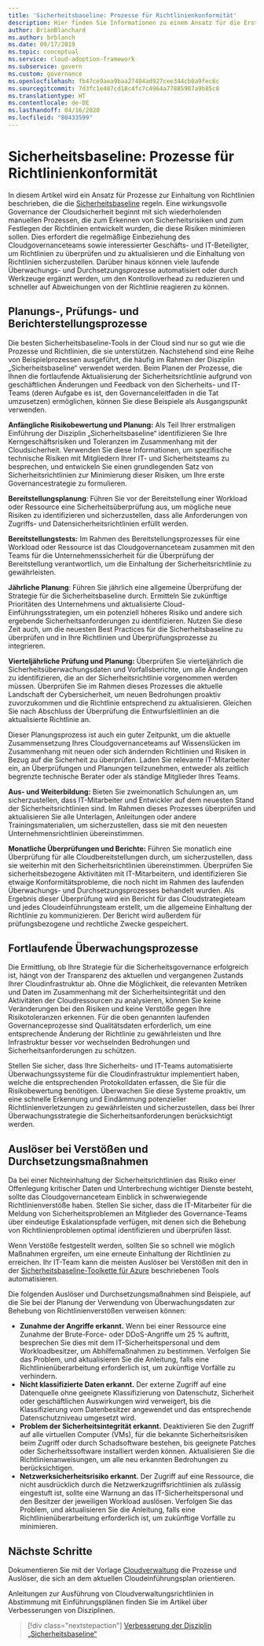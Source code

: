 ```yaml
---
title: 'Sicherheitsbaseline: Prozesse für Richtlinienkonformität'
description: Hier finden Sie Informationen zu einem Ansatz für die Erstellung von Prozessen, die eine Governancedisziplin vom Typ „Sicherheitsbaseline“ im Framework für die Cloudeinführung (Cloud Adoption Framework) für Azure unterstützen.
author: BrianBlanchard
ms.author: brblanch
ms.date: 09/17/2019
ms.topic: conceptual
ms.service: cloud-adoption-framework
ms.subservice: govern
ms.custom: governance
ms.openlocfilehash: fb47ce9aea9baa27404ad927cee344cb0a9fec6c
ms.sourcegitcommit: 7d3fc1e407cd18c4fc7c4964a77885907a9b85c0
ms.translationtype: HT
ms.contentlocale: de-DE
ms.lasthandoff: 04/16/2020
ms.locfileid: "80433599"
---
```

# <a name="security-baseline-policy-compliance-processes"></a>Sicherheitsbaseline: Prozesse für Richtlinienkonformität

In diesem Artikel wird ein Ansatz für Prozesse zur Einhaltung von Richtlinien beschrieben, die die [Sicherheitsbaseline](./index.md) regeln. Eine wirkungsvolle Governance der Cloudsicherheit beginnt mit sich wiederholenden manuellen Prozessen, die zum Erkennen von Sicherheitsrisiken und zum Festlegen der Richtlinien entwickelt wurden, die diese Risiken minimieren sollen. Dies erfordert die regelmäßige Einbeziehung des Cloudgovernanceteams sowie interessierter Geschäfts- und IT-Beteiligter, um Richtlinien zu überprüfen und zu aktualisieren und die Einhaltung von Richtlinien sicherzustellen. Darüber hinaus können viele laufende Überwachungs- und Durchsetzungsprozesse automatisiert oder durch Werkzeuge ergänzt werden, um den Kontrolloverhead zu reduzieren und schneller auf Abweichungen von der Richtlinie reagieren zu können.

## <a name="planning-review-and-reporting-processes"></a>Planungs-, Prüfungs- und Berichterstellungsprozesse

Die besten Sicherheitsbaseline-Tools in der Cloud sind nur so gut wie die Prozesse und Richtlinien, die sie unterstützen. Nachstehend sind eine Reihe von Beispielprozessen ausgeführt, die häufig im Rahmen der Disziplin „Sicherheitsbaseline“ verwendet werden. Beim Planen der Prozesse, die Ihnen die fortlaufende Aktualisierung der Sicherheitsrichtlinie aufgrund von geschäftlichen Änderungen und Feedback von den Sicherheits- und IT-Teams (deren Aufgabe es ist, den Governanceleitfaden in die Tat umzusetzen) ermöglichen, können Sie diese Beispiele als Ausgangspunkt verwenden.

**Anfängliche Risikobewertung und Planung:** Als Teil Ihrer erstmaligen Einführung der Disziplin „Sicherheitsbaseline“ identifizieren Sie Ihre Kerngeschäftsrisiken und Toleranzen im Zusammenhang mit der Cloudsicherheit. Verwenden Sie diese Informationen, um spezifische technische Risiken mit Mitgliedern Ihrer IT- und Sicherheitsteams zu besprechen, und entwickeln Sie einen grundlegenden Satz von Sicherheitsrichtlinien zur Minimierung dieser Risiken, um Ihre erste Governancestrategie zu formulieren.

**Bereitstellungsplanung**: Führen Sie vor der Bereitstellung einer Workload oder Ressource eine Sicherheitsüberprüfung aus, um mögliche neue Risiken zu identifizieren und sicherzustellen, dass alle Anforderungen von Zugriffs- und Datensicherheitsrichtlinien erfüllt werden.

**Bereitstellungstests:** Im Rahmen des Bereitstellungsprozesses für eine Workload oder Ressource ist das Cloudgovernanceteam zusammen mit den Teams für die Unternehmenssicherheit für die Überprüfung der Bereitstellung verantwortlich, um die Einhaltung der Sicherheitsrichtlinie zu gewährleisten.

**Jährliche Planung**: Führen Sie jährlich eine allgemeine Überprüfung der Strategie für die Sicherheitsbaseline durch. Ermitteln Sie zukünftige Prioritäten des Unternehmens und aktualisierte Cloud-Einführungsstrategien, um ein potenziell höheres Risiko und andere sich ergebende Sicherheitsanforderungen zu identifizieren. Nutzen Sie diese Zeit auch, um die neuesten Best Practices für die Sicherheitsbaseline zu überprüfen und in Ihre Richtlinien und Überprüfungsprozesse zu integrieren.

**Vierteljährliche Prüfung und Planung:** Überprüfen Sie vierteljährlich die Sicherheitsüberwachungsdaten und Vorfallsberichte, um alle Änderungen zu identifizieren, die an der Sicherheitsrichtlinie vorgenommen werden müssen. Überprüfen Sie im Rahmen dieses Prozesses die aktuelle Landschaft der Cybersicherheit, um neuen Bedrohungen proaktiv zuvorzukommen und die Richtlinie entsprechend zu aktualisieren. Gleichen Sie nach Abschluss der Überprüfung die Entwurfsleitlinien an die aktualisierte Richtlinie an.

Dieser Planungsprozess ist auch ein guter Zeitpunkt, um die aktuelle Zusammensetzung Ihres Cloudgovernanceteams auf Wissenslücken im Zusammenhang mit neuen oder sich ändernden Richtlinien und Risiken in Bezug auf die Sicherheit zu überprüfen. Laden Sie relevante IT-Mitarbeiter ein, an Überprüfungen und Planungen teilzunehmen, entweder als zeitlich begrenzte technische Berater oder als ständige Mitglieder Ihres Teams.

**Aus- und Weiterbildung:** Bieten Sie zweimonatlich Schulungen an, um sicherzustellen, dass IT-Mitarbeiter und Entwickler auf dem neuesten Stand der Sicherheitsrichtlinien sind. Im Rahmen dieses Prozesses überprüfen und aktualisieren Sie alle Unterlagen, Anleitungen oder andere Trainingsmaterialien, um sicherzustellen, dass sie mit den neuesten Unternehmensrichtlinien übereinstimmen.

**Monatliche Überprüfungen und Berichte:** Führen Sie monatlich eine Überprüfung für alle Cloudbereitstellungen durch, um sicherzustellen, dass sie weiterhin mit den Sicherheitsrichtlinien übereinstimmen. Überprüfen Sie sicherheitsbezogene Aktivitäten mit IT-Mitarbeitern, und identifizieren Sie etwaige Konformitätsprobleme, die noch nicht im Rahmen des laufenden Überwachungs- und Durchsetzungsprozesses behandelt wurden. Als Ergebnis dieser Überprüfung wird ein Bericht für das Cloudstrategieteam und jedes Cloudeinführungsteam erstellt, um die allgemeine Einhaltung der Richtlinie zu kommunizieren. Der Bericht wird außerdem für prüfungsbezogene und rechtliche Zwecke gespeichert.

## <a name="ongoing-monitoring-processes"></a>Fortlaufende Überwachungsprozesse

Die Ermittlung, ob Ihre Strategie für die Sicherheitsgovernance erfolgreich ist, hängt von der Transparenz des aktuellen und vergangenen Zustands Ihrer Cloudinfrastruktur ab. Ohne die Möglichkeit, die relevanten Metriken und Daten im Zusammenhang mit der Sicherheitsintegrität und den Aktivitäten der Cloudressourcen zu analysieren, können Sie keine Veränderungen bei den Risiken und keine Verstöße gegen Ihre Risikotoleranzen erkennen. Für die oben genannten laufenden Governanceprozesse sind Qualitätsdaten erforderlich, um eine entsprechende Änderung der Richtlinie zu gewährleisten und Ihre Infrastruktur besser vor wechselnden Bedrohungen und Sicherheitsanforderungen zu schützen.

Stellen Sie sicher, dass Ihre Sicherheits- und IT-Teams automatisierte Überwachungssysteme für die Cloudinfrastruktur implementiert haben, welche die entsprechenden Protokolldaten erfassen, die Sie für die Risikobewertung benötigen. Überwachen Sie diese Systeme proaktiv, um eine schnelle Erkennung und Eindämmung potenzieller Richtlinienverletzungen zu gewährleisten und sicherzustellen, dass bei Ihrer Überwachungsstrategie die Sicherheitsanforderungen berücksichtigt werden.

## <a name="violation-triggers-and-enforcement-actions"></a>Auslöser bei Verstößen und Durchsetzungsmaßnahmen

Da bei einer Nichteinhaltung der Sicherheitsrichtlinien das Risiko einer Offenlegung kritischer Daten und Unterbrechung wichtiger Dienste besteht, sollte das Cloudgovernanceteam Einblick in schwerwiegende Richtlinienverstöße haben. Stellen Sie sicher, dass die IT-Mitarbeiter für die Meldung von Sicherheitsproblemen an Mitglieder des Governance-Teams über eindeutige Eskalationspfade verfügen, mit denen sich die Behebung von Richtlinienproblemen optimal identifizieren und überprüfen lässt.

Wenn Verstöße festgestellt werden, sollten Sie so schnell wie möglich Maßnahmen ergreifen, um eine erneute Einhaltung der Richtlinien zu erreichen. Ihr IT-Team kann die meisten Auslöser bei Verstößen mit den in der [Sicherheitsbaseline-Toolkette für Azure](./toolchain.md) beschriebenen Tools automatisieren.

Die folgenden Auslöser und Durchsetzungsmaßnahmen sind Beispiele, auf die Sie bei der Planung der Verwendung von Überwachungsdaten zur Behebung von Richtlinienverstößen verweisen können:

- **Zunahme der Angriffe erkannt.** Wenn bei einer Ressource eine Zunahme der Brute-Force- oder DDoS-Angriffe um 25 % auftritt, besprechen Sie dies mit dem IT-Sicherheitspersonal und dem Workloadbesitzer, um Abhilfemaßnahmen zu bestimmen. Verfolgen Sie das Problem, und aktualisieren Sie die Anleitung, falls eine Richtlinienüberarbeitung erforderlich ist, um zukünftige Vorfälle zu verhindern.
- **Nicht klassifizierte Daten erkannt.** Der externe Zugriff auf eine Datenquelle ohne geeignete Klassifizierung von Datenschutz, Sicherheit oder geschäftlichen Auswirkungen wird verweigert, bis die Klassifizierung vom Datenbesitzer angewendet und das entsprechende Datenschutzniveau umgesetzt wird.
- **Problem der Sicherheitsintegrität erkannt.** Deaktivieren Sie den Zugriff auf alle virtuellen Computer (VMs), für die bekannte Sicherheitsrisiken beim Zugriff oder durch Schadsoftware bestehen, bis geeignete Patches oder Sicherheitssoftware installiert werden können. Aktualisieren Sie die Richtlinienanweisungen, um alle neu erkannten Bedrohungen zu berücksichtigen.
- **Netzwerksicherheitsrisiko erkannt.** Der Zugriff auf eine Ressource, die nicht ausdrücklich durch die Netzwerkzugriffsrichtlinien als zulässig eingestuft ist, sollte eine Warnung an das IT-Sicherheitspersonal und den Besitzer der jeweiligen Workload auslösen. Verfolgen Sie das Problem, und aktualisieren Sie die Anleitung, falls eine Richtlinienüberarbeitung erforderlich ist, um zukünftige Vorfälle zu minimieren.

## <a name="next-steps"></a>Nächste Schritte

Dokumentieren Sie mit der Vorlage [Cloudverwaltung](./template.md) die Prozesse und Auslöser, die sich an dem aktuellen Cloudeinführungsplan orientieren.

Anleitungen zur Ausführung von Cloudverwaltungsrichtlinien in Abstimmung mit Einführungsplänen finden Sie im Artikel über Verbesserungen von Disziplinen.

> [!div class="nextstepaction"]
> [Verbesserung der Disziplin „Sicherheitsbaseline“](./discipline-improvement.md)
